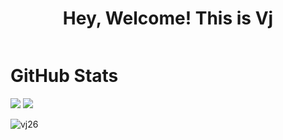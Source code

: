 <h1 align="center">Hey, Welcome! This is Vj</h1>
<div style="display: flex; justify-content: space-evenly; align-items: center; flex-wrap: wrap;"></div>
<h1 align="left">GitHub Stats</h1>
<img  src="https://streak-stats.demolab.com/?user=Vijeyakumar26&theme=algolia&border_radius=6.5"/>
<img  src="https://github-readme-stats.vercel.app/api?username=Vijeyakumar26&theme=algolia&include_all_commits=true&card_width=550&hide_border=true&rank_icon=github"/></br>
<p align="left"> <img src="https://komarev.com/ghpvc/?username=Vijeyakumar26&label=Profile%20views&color=0e75b6&style=flat" alt="vj26" /> </p>
